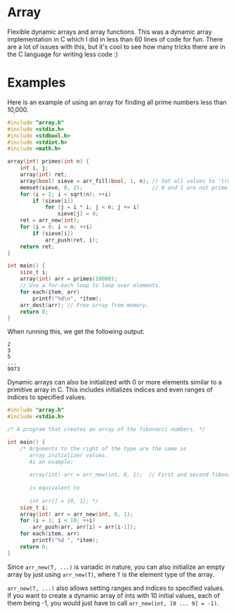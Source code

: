 # Array

Flexible dynamic arrays and array functions.
This was a dynamic array implementation in C which I did in less than 60 lines of code for fun.
There are a lot of issues with this, but it's cool to see how many tricks there are in the C
language for writing less code :)

# Examples

Here is an example of using an array for finding all prime numbers less than 10,000.

```C
#include "array.h"
#include <stdio.h>
#include <stdbool.h>
#include <stdint.h>
#include <math.h>

array(int) primes(int n) {
    int i, j;
    array(int) ret;
    array(bool) sieve = arr_fill(bool, 1, n); // Set all values to 'true'.
    memset(sieve, 0, 2);                      // 0 and 1 are not prime.
    for (i = 2; i < sqrt(n); ++i)
        if (sieve[i])
            for (j = i * i; j < n; j += i)
                sieve[j] = 0;
    ret = arr_new(int);
    for (i = 0; i < n; ++i)
        if (sieve[i])
            arr_push(ret, i);
    return ret;
}

int main() {
    size_t i;
    array(int) arr = primes(10000);
    // Use a for-each loop to loop over elements.
    for each(item, arr)
        printf("%d\n", *item);
    arr_dest(arr); // Free array from memory.
    return 0;
}
```
When running this, we get the following output:
```
2
3
5
...
9973
```
Dynamic arrays can also be initialized with 0 or more elements similar to a primitive array in C.
This includes initializes indices and even ranges of indices to specified values.

```C
#include "array.h"
#include <stdio.h>

/* A program that creates an array of the fibonacci numbers. */

int main() {
    /* Arguments to the right of the type are the same as
       array initializer values. 
       As an example:
       
       array(int) arr = arr_new(int, 0, 1);  // First and second fibonacci numbers are 0 and 1.
       
       is equivalent to
       
       int arr[] = {0, 1}; */
    size_t i;
    array(int) arr = arr_new(int, 0, 1);
    for (i = 1; i < 10; ++i)
        arr_push(arr, arr[i] + arr[i-1]);
    for each(item, arr)
        printf("%d ", *item);
    return 0;
}
```
Since `arr_new(T, ...)` is variadic in nature, you can also initialize an empty array
by just using `arr_new(T)`, where `T` is the element type of the array.

`arr_new(T, ...)` also allows setting ranges and indices to specified values. If you
want to create a dynamic array of ints with 10 initial values, each of them being -1,
you would just have to call `arr_new(int, [0 ... 9] = -1)`.
